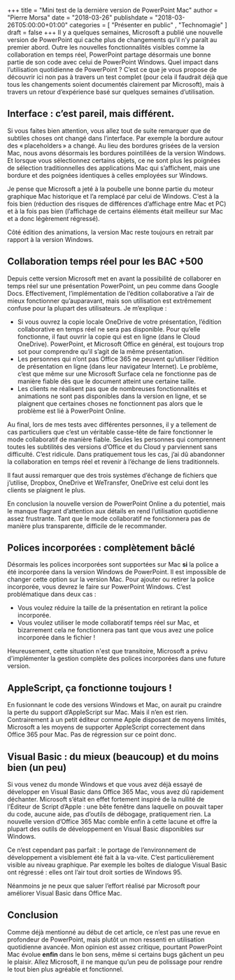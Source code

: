 +++
title       = "Mini test de la dernière version de PowerPoint Mac"
author      = "Pierre Morsa"
date        = "2018-03-26"
publishdate = "2018-03-26T05:00:00+01:00" 
categories  = [ "Présenter en public" , "Technomagie" ]
draft       = false
+++
Il y a quelques semaines, Microsoft a publié une nouvelle version de PowerPoint qui cache plus de changements qu’il n’y paraît au premier abord. Outre les nouvelles fonctionnalités visibles comme la collaboration en temps réel, PowerPoint partage désormais une bonne partie de son code avec celui de PowerPoint Windows. Quel impact dans l’utilisation quotidienne de PowerPoint ? C’est ce que je vous propose de découvrir ici non pas à travers un test complet (pour cela il faudrait déjà que tous les changements soient documentés clairement par Microsoft), mais à travers un retour d’expérience basé sur quelques semaines d’utilisation.

## Interface : c’est pareil, mais différent.
Si vous faites bien attention, vous allez tout de suite remarquer que de subtiles choses ont changé dans l’interface. Par exemple la bordure autour des « placeholders » a changé. Au lieu des bordures grisées de la version Mac, nous avons désormais les bordures pointillées de la version Windows. Et lorsque vous sélectionnez certains objets, ce ne sont plus les poignées de sélection traditionnelles des applications Mac qui s’affichent, mais une bordure et des poignées identiques à celles employées sur Windows.

Je pense que Microsoft a jeté à la poubelle une bonne partie du moteur graphique Mac historique et l’a remplacé par celui de Windows. C’est à la fois bien (réduction des risques de différences d’affichage entre Mac et PC) et à la fois pas bien (l’affichage de certains éléments était meilleur sur Mac et a donc légèrement régressé).

Côté édition des animations, la version Mac reste toujours en retrait par rapport à la version Windows.

## Collaboration temps réel pour les BAC +500
Depuis cette version Microsoft met en avant la possibilité de collaborer en temps réel sur une présentation PowerPoint, un peu comme dans Google Docs. Effectivement, l’implémentation de l’édition collaborative a l’air de mieux fonctionner qu’auparavant, mais son utilisation est extrêmement confuse pour la plupart des utilisateurs. Je m’explique :

* Si vous ouvrez la copie locale OneDrive de votre présentation, l’édition collaborative en temps réel ne sera pas disponible. Pour qu’elle fonctionne, il faut ouvrir la copie qui est en ligne (dans le Cloud OneDrive). PowerPoint, et Microsoft Office en général, est toujours trop sot pour comprendre qu’il s’agit de la même présentation.
* Les personnes qui n’ont pas Office 365 ne peuvent qu’utiliser l’édition de présentation en ligne (dans leur navigateur Internet). Le problème, c’est que même sur une Microsoft Surface cela ne fonctionne pas de manière fiable dès que le document atteint une certaine taille.
* Les clients ne réalisent pas que de nombreuses fonctionnalités et animations ne sont pas disponibles dans la version en ligne, et se plaignent que certaines choses ne fonctionnent pas alors que le problème est lié à PowerPoint Online.

Au final, lors de mes tests avec différentes personnes, il y a tellement de cas particuliers que c’est un véritable casse-tête de faire fonctionner le mode collaboratif de manière fiable. Seules les personnes qui comprennent toutes les subtilités des versions d’Office et du Cloud y parviennent sans difficulté. C’est ridicule. Dans pratiquement tous les cas, j’ai dû abandonner la collaboration en temps réel et revenir à l’échange de liens traditionnels.

Il faut aussi remarquer que des trois systèmes d’échange de fichiers que j’utilise, Dropbox, OneDrive et WeTransfer, OneDrive est celui dont les clients se plaignent le plus.

En conclusion la nouvelle version de PowerPoint Online a du potentiel, mais le manque flagrant d’attention aux détails en rend l’utilisation quotidienne assez frustrante. Tant que le mode collaboratif ne fonctionnera pas de manière plus transparente, difficile de le recommander. 

## Polices incorporées : complètement bâclé
Désormais les polices incorporées sont supportées sur Mac **si** la police a été incorporée dans la version Windows de PowerPoint. Il est impossible de changer cette option sur la version Mac. Pour ajouter ou retirer la police incorporée, vous devrez le faire sur PowerPoint Windows. C’est problématique dans deux cas :

* Vous voulez réduire la taille de la présentation en retirant la police incorporée.
* Vous voulez utiliser le mode collaboratif temps réel sur Mac, et bizarrement cela ne fonctionnera pas tant que vous avez une police incorporée dans le fichier !

Heureusement, cette situation n'est que transitoire, Microsoft a prévu d'implémenter la gestion complète des polices incorporées dans une future version.

## AppleScript, ça fonctionne toujours !
En fusionnant le code des versions Windows et Mac, on aurait pu craindre la perte du support d’AppleScript sur Mac. Mais il n’en est rien. Contrairement à un petit éditeur comme Apple disposant de moyens limités, Microsoft a les moyens de supporter AppleScript correctement dans Office 365 pour Mac. Pas de régression sur ce point donc.

## Visual Basic : du mieux (beaucoup) et du moins bien (un peu)
Si vous venez du monde Windows et que vous avez déjà essayé de développer en Visual Basic dans Office 365 Mac, vous avez dû rapidement déchanter. Microsoft s’était en effet fortement inspiré de la nullité de l’Éditeur de Script d’Apple : une bête fenêtre dans laquelle on pouvait taper du code, aucune aide, pas d’outils de débogage, pratiquement rien. La nouvelle version d’Office 365 Mac comble enfin à cette lacune et offre la plupart des outils de développement en Visual Basic disponibles sur Windows. 

Ce n’est cependant pas parfait : le portage de l’environnement de développement a visiblement été fait à la va-vite. C’est particulièrement visible au niveau graphique. Par exemple les boîtes de dialogue Visual Basic ont régressé : elles ont l’air tout droit sorties de Windows 95.

Néanmoins je ne peux que saluer l’effort réalisé par Microsoft pour améliorer Visual Basic dans Office Mac.

## Conclusion
Comme déjà mentionné au début de cet article, ce n’est pas une revue en profondeur de PowerPoint, mais plutôt un mon ressenti en utilisation quotidienne avancée. Mon opinion est assez critique, pourtant PowerPoint Mac évolue **enfin** dans le bon sens, même si certains bugs gâchent un peu le plaisir. Allez Microsoft, il ne manque qu’un peu de polissage pour rendre le tout bien plus agréable et fonctionnel.
